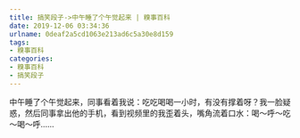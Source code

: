 ```yaml
---
title: 搞笑段子->中午睡了个午觉起来 | 糗事百科
date: 2019-12-06 03:34:36
urlname: 0deaf2a5cd1063e213ad6c5a30e8d159
tags: 
- 糗事百科
categories:
- 糗事百科
- 搞笑段子
---
```

中午睡了个午觉起来，同事看着我说：吃吃喝喝一小时，有没有撑着呀？我一脸疑惑，然后同事拿出他的手机，看到视频里的我歪着头，嘴角流着口水：喝～呼～吃～喝～呼……


